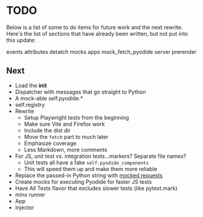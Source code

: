 # TODO

Below is a list of some to do items for future work and the next rewrite.
Here's the list of sections that have already been written, but not put into this update:

events
attributes
detatch
mocks
apps
mock_fetch_pyodide
server
prerender

## Next

- Load the __init__
- Dispatcher with messages that go straight to Python
- A mock-able self.pyodide.*
- self.registry
- Rewrite
  - Setup Playwright tests from the beginning
  - Make sure Vite and Firefox work
  - Include the dist dir
  - Move the `fetch` part to much later
  - Emphasize coverage
  - Less Markdown, more comments
- For JS, unit test vs. integration tests...markers? Separate file names?
  - Unit tests all have a fake `self.pyodide_components`
  - This will speed them up and make them more reliable
- Replace the passed-in Python string with [mocked requests](https://vitest.dev/guide/mocking.html#requests)
- Create mocks for executing Pyodide for faster JS tests
- Have All Tests flavor that excludes slower tests (like pytest.mark)
- minx runner
- App
- Injector
